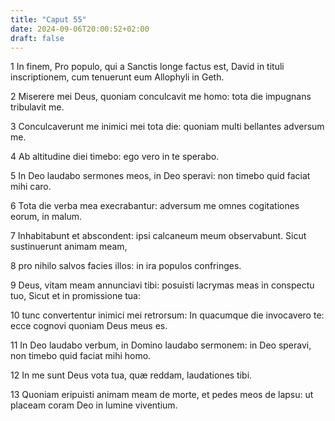 ```yaml
---
title: "Caput 55"
date: 2024-09-06T20:00:52+02:00
draft: false
---
```



1 In finem, Pro populo, qui a Sanctis longe factus est, David in tituli inscriptionem, cum tenuerunt eum Allophyli in Geth.

2 Miserere mei Deus, quoniam conculcavit me homo: tota die impugnans tribulavit me.

3 Conculcaverunt me inimici mei tota die: quoniam multi bellantes adversum me.

4 Ab altitudine diei timebo: ego vero in te sperabo.

5 In Deo laudabo sermones meos, in Deo speravi: non timebo quid faciat mihi caro.

6 Tota die verba mea execrabantur: adversum me omnes cogitationes eorum, in malum.

7 Inhabitabunt et abscondent: ipsi calcaneum meum observabunt. Sicut sustinuerunt animam meam,

8 pro nihilo salvos facies illos: in ira populos confringes.

9 Deus, vitam meam annunciavi tibi: posuisti lacrymas meas in conspectu tuo, Sicut et in promissione tua:

10 tunc convertentur inimici mei retrorsum: In quacumque die invocavero te: ecce cognovi quoniam Deus meus es.

11 In Deo laudabo verbum, in Domino laudabo sermonem: in Deo speravi, non timebo quid faciat mihi homo.

12 In me sunt Deus vota tua, quæ reddam, laudationes tibi.

13 Quoniam eripuisti animam meam de morte, et pedes meos de lapsu: ut placeam coram Deo in lumine viventium.

